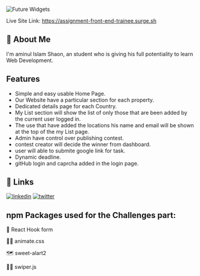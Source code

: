 
![Future Widgets](https://i.ibb.co/Zx2X2b6/Victory-Vault.png)


Live Site Link: https://assignment-front-end-trainee.surge.sh

## 🚀 About Me
I'm aminul Islam Shaon, an student who is giving his full potentiality to learn Web Development.


## Features

- Simple and easy usable Home Page.
- Our Website have a particular section for each property.
- Dedicated details page for each Country.
- My List section will show the list of only those that are been added by the current user logged in.
- The use that have added the locations his name and email will be shown at the top of the my List page.
- Admin have control over publishing contest.
- contest creator will decide the winner from dashboard.
- user will able to submite google link for task.
- Dynamic deadline.
- gitHub login and caprcha added in the login page.





## 🔗 Links
[![linkedin](https://img.shields.io/badge/linkedin-0A66C2?style=for-the-badge&logo=linkedin&logoColor=white)](https://www.linkedin.com/)
[![twitter](https://img.shields.io/badge/twitter-1DA1F2?style=for-the-badge&logo=twitter&logoColor=white)](https://twitter.com/)


## npm Packages used for the Challenges part:

🧠 React Hook form

👩‍💻 animate.css

🗺️ sweet-alart2

🏃‍♂️ swiper.js



